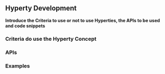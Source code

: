 Hyperty Development
-------------------

**Introduce the Criteria to use or not to use Hyperties, the APIs to be used and code snippets**

### Criteria do use the Hyperty Concept

### APIs

### Examples
